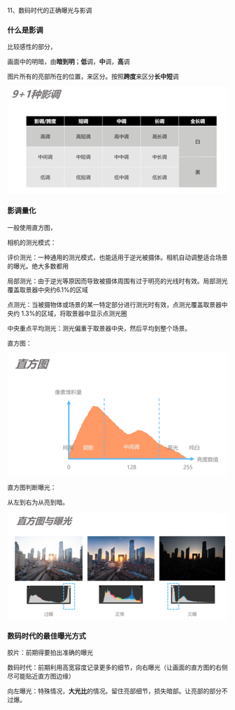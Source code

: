 11、数码时代的正确曝光与影调



### 什么是影调

比较感性的部分，

画面中的明暗，由**暗到明**；**低**调，**中**调，**高**调

图片所有的亮部所在的位置，来区分。按照**跨度**来区分**长中短**调 

![](./images/tone.png)



### 影调量化

一般使用直方图，

相机的测光模式：

评价测光：一种通用的测光模式，也能适用于逆光被摄体。相机自动调整适合场景的曝光。绝大多数都用

局部测光：由于逆光等原因而导致被摄体周围有过于明亮的光线时有效。局部测光覆盖取景器中央约6.1%的区域

点测光：当被摄物体或场景的某一特定部分进行测光时有效，点测光覆盖取景器中央约 1.3%的区域，将取景器中显示点测光圈

中央重点平均测光：测光偏重于取景器中央，然后平均到整个场景。



直方图：

![](./images/histogram.png)



直方图判断曝光：

从左到右为从亮到暗。

![](./images/histogramjudge.png)






### 数码时代的最佳曝光方式

胶片：前期得要拍出准确的曝光

数码时代：前期利用高宽容度记录更多的细节，向右曝光（让画面的直方图的右侧尽可能贴近直方图边缘）

向左曝光：特殊情况，**大光比**的情况。留住亮部细节，损失暗部。让亮部的部分不过爆。